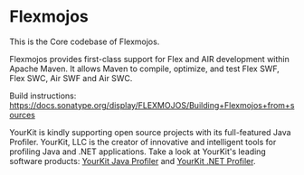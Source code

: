 Flexmojos
===================

This is the Core codebase of Flexmojos.

Flexmojos provides first-class support for Flex and AIR development within Apache Maven. It allows Maven to compile, optimize, and test Flex SWF, Flex SWC, Air SWF and Air SWC.

Build instructions:
https://docs.sonatype.org/display/FLEXMOJOS/Building+Flexmojos+from+sources

YourKit is kindly supporting open source projects with its full-featured Java Profiler.
YourKit, LLC is the creator of innovative and intelligent tools for profiling
Java and .NET applications. Take a look at YourKit's leading software products:
[YourKit Java Profiler](http://www.yourkit.com/java/profiler/index.jsp) and
[YourKit .NET Profiler](http://www.yourkit.com/.net/profiler/index.jsp).
